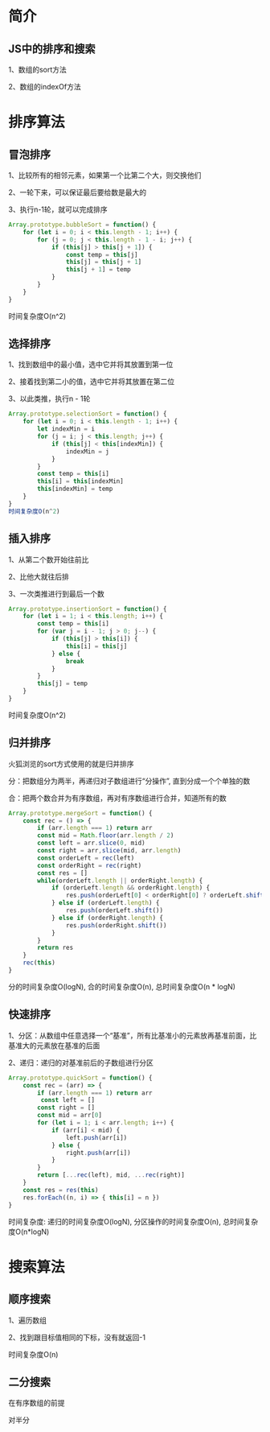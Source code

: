 # 简介
## JS中的排序和搜索
1、数组的sort方法

2、数组的indexOf方法
# 排序算法
## 冒泡排序
1、比较所有的相邻元素，如果第一个比第二个大，则交换他们

2、一轮下来，可以保证最后要给数是最大的

3、执行n-1轮，就可以完成排序
```js
Array.prototype.bubbleSort = function() {
    for (let i = 0; i < this.length - 1; i++) {
        for (j = 0; j < this.length - 1 - i; j++) {
            if (this[j] > this[j + 1]) {
                const temp = this[j]
                this[j] = this[j + 1]
                this[j + 1] = temp
            }
        }
    }
}
```
时间复杂度O(n^2)
## 选择排序
1、找到数组中的最小值，选中它并将其放置到第一位

2、接着找到第二小的值，选中它并将其放置在第二位

3、以此类推，执行n - 1轮
```js
Array.prototype.selectionSort = function() {
    for (let i = 0; i < this.length - 1; i++) {
        let indexMin = i
        for (j = i; j < this.length; j++) {
            if (this[j] < this[indexMin]) {
                indexMin = j
            }
        }
        const temp = this[i]
        this[i] = this[indexMin]
        this[indexMin] = temp
    }
}
时间复杂度O(n^2)
```
## 插入排序
1、从第二个数开始往前比

2、比他大就往后排

3、一次类推进行到最后一个数
```js
Array.prototype.insertionSort = function() {
    for (let i = 1; i < this.length; i++) {
        const temp = this[i]
        for (var j = i - 1; j > 0; j--) {
            if (this[j] > this[i]) {
                this[i] = this[j]
            } else {
                break
            }
        }
        this[j] = temp
    }
}
```
时间复杂度O(n^2)
## 归并排序
火狐浏览的sort方式使用的就是归并排序

分：把数组分为两半，再递归对子数组进行“分操作”, 直到分成一个个单独的数

合：把两个数合并为有序数组，再对有序数组进行合并，知道所有的数
```js
Array.prototype.mergeSort = function() {
    const rec = () => {
        if (arr.length === 1) return arr
        const mid = Math.floor(arr.length / 2)
        const left = arr.slice(0, mid)
        const right = arr,slice(mid, arr.length)
        const orderLeft = rec(left)
        const orderRight = rec(right)
        const res = []
        while(orderLeft.length || orderRight.length) {
            if (orderLeft.length && orderRight.length) {
                res.push(orderLeft[0] < orderRight[0] ? orderLeft.shift() : orderRight.shift())
            } else if (orderLeft.length) {
                res.push(orderLeft.shift())
            } else if (orderRight.length) {
                res.push(orderRight.shift())
            }
        }
        return res
    }
    rec(this)
}
```
分的时间复杂度O(logN), 合的时间复杂度O(n), 总时间复杂度O(n * logN)
## 快速排序
1、分区：从数组中任意选择一个“基准”，所有比基准小的元素放再基准前面，比基准大的元素放在基准的后面

2、递归：递归的对基准前后的子数组进行分区
```js
Array.prototype.quickSort = function() {
    const rec = (arr) => {
        if (arr.length === 1) return arr
         const left = []
        const right = []
        const mid = arr[0]
        for (let i = 1; i < arr.length; i++) {
            if (arr[i] < mid) {
                left.push(arr[i])
            } else {
                right.push(arr[i])
            }
        }
        return [...rec(left), mid, ...rec(right)]
    }
    const res = res(this)
    res.forEach((n, i) => { this[i] = n })
}
```
时间复杂度: 递归的时间复杂度O(logN), 分区操作的时间复杂度O(n), 总时间复杂度O(n*logN)
# 搜索算法
## 顺序搜索
1、遍历数组

2、找到跟目标值相同的下标，没有就返回-1

时间复杂度O(n)
## 二分搜索
在有序数组的前提

对半分